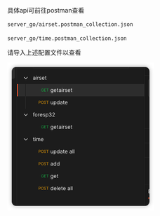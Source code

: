 具体api可前往postman查看

    server_go/airset.postman_collection.json

    server_go/time.postman_collection.json

请导入上述配置文件以查看

![](2023-01-17-23-37-07.png)